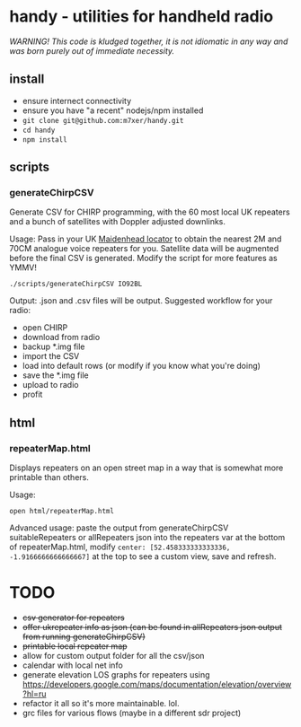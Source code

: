 # handy - utilities for handheld radio

_WARNING! This code is kludged together, it is not idiomatic in any way and was born purely out of immediate necessity._

## install

- ensure internect connectivity
- ensure you have "a recent" nodejs/npm installed
- `git clone git@github.com:m7xer/handy.git`
- `cd handy`
- `npm install`


## scripts

### generateChirpCSV

Generate CSV for CHIRP programming, with the 60 most local UK repeaters and a bunch of satellites with Doppler adjusted downlinks.

Usage:
Pass in your UK [Maidenhead locator](https://www.levinecentral.com/ham/grid_square.php) to obtain the nearest 2M and 70CM analogue voice repeaters for you. Satellite data will be augmented before the final CSV is generated. Modify the script for more features as YMMV!

`
./scripts/generateChirpCSV IO92BL
`

Output:
.json and .csv files will be output. Suggested workflow for your radio:
- open CHIRP
- download from radio
- backup *.img file
- import the CSV
- load into default rows (or modify if you know what you're doing)
- save the *.img file
- upload to radio
- profit

## html

### repeaterMap.html

Displays repeaters on an open street map in a way that is somewhat more printable than others.

Usage:

`
open html/repeaterMap.html  
`

Advanced usage:
paste the output from generateChirpCSV suitableRepeaters or allRepeaters json into the repeaters var at the bottom of repeaterMap.html, modify `center: [52.458333333333336, -1.9166666666666667]` at the top to see a custom view, save and refresh.

# TODO

- ~~csv generator for repeaters~~
- ~~offer ukrepeater info as json (can be found in allRepeaters json output from running generateChirpCSV)~~
- ~~printable local repeater map~~
- allow for custom output folder for all the csv/json
- calendar with local net info
- generate elevation LOS graphs for repeaters using https://developers.google.com/maps/documentation/elevation/overview?hl=ru
- refactor it all so it's more maintainable. lol.
- grc files for various flows (maybe in a different sdr project)
